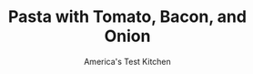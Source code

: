 ---
layout: ../../layouts/MarkdownPostLayout.astro
title: Pasta with Tomato, Bacon, and Onion
author: America's Test Kitchen
pubDate: 2023-03-15
description: "With ingredients you likely already have in your pantry, pasta can be a fast, easy, and exciting weeknight dinner."
image_url: https://res.cloudinary.com/hksqkdlah/image/upload/ar_1:1,c_fill,dpr_2.0,f_auto,fl_lossy.progressive.strip_profile,g_faces:auto,q_auto:low,w_344/6400_dj08-sfs-4c-pasta-tomato-bacon-onion-a-001-279769
tags: ["Main Courses","Pasta","Pork","Vegetables","Weeknight","30-Minute Suppers"]
calories: 2601
protein: 22
carbohydrates: 95
fats: 
fiber: 8
ingredients: ["6 slices, bacon, chopped","1 , onion, chopped fine","1 , garlic clove, minced","1/2 teaspoon, red pepper flakes","2 , (14.5-ounce) cans diced tomatoes",", Salt","1 pound, spaghetti or linguine","1/4 cup, chopped fresh parsley leaves"]
serves: 4
time: "30 minutes"
instructions: ["Bring 4 quarts water to boil in large pot. Cook bacon in large nonstick skillet over medium-high heat until crisp, about 5 minutes. Transfer bacon to paper towel-lined plate and pour off all but 2 tablespoons fat. Add onion to skillet and cook until softened, about 5 minutes. Add garlic and pepper flakes and cook until fragrant, about 30 seconds. Add tomatoes and simmer until slightly thickened, about 10 minutes.","Add 1 tablespoon salt and pasta to boiling water and cook until al dente. Reserve 1/2 cup cooking water, drain pasta, and return to pot. Add tomato sauce, parsley, and cooked bacon to pot and toss to combine, adding reserved pasta water as needed. Season with salt. Serve."]
nutrition: ["802 mg Potassium","324 mg Phosphorus","107 mg Calcium","3 mg Iron","91 mg Magnesium","926 mg Sodium","2 mg Zinc","19 g Fat","5 mg Niacin (B3)","7 g Monounsaturated","3 g Polyunsaturated","1 mg Thiamin (B1)","33 mg Vitamin C","28 mg Cholesterol","6 g Saturated","8 g Fiber","48 µg Folate (food)","10 g Sugars","67 µg Vitamin K","256 g Water","95 g Carbs","48 µg Folate equivalent (total)","22 g Protein","1 mg Vitamin E","67 µg Vitamin A","650 kcal Energy","2601 calories"]
notes: "Top with grated Romano or Parmesan cheese if desired."
---